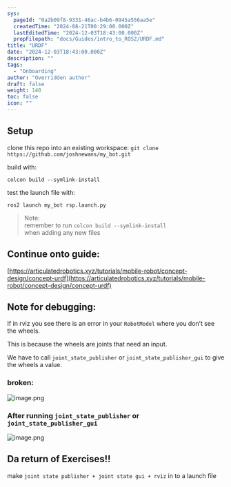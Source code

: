 ```yaml
---
sys:
  pageId: "0a2b09f8-9331-46ac-b4b6-0945a556aa5e"
  createdTime: "2024-08-21T00:29:00.000Z"
  lastEditedTime: "2024-12-03T18:43:00.000Z"
  propFilepath: "docs/Guides/intro_to_ROS2/URDF.md"
title: "URDF"
date: "2024-12-03T18:43:00.000Z"
description: ""
tags:
  - "Onboarding"
author: "Overridden author"
draft: false
weight: 148
toc: false
icon: ""
---
```


## Setup

clone this repo into an existing workspace:
`git clone https://github.com/joshnewans/my_bot.git`

build with:

`colcon build --symlink-install`

test the launch file with:

`ros2 launch my_bot rsp.launch.py`

> Note:  
> remember to run `colcon build --symlink-install`  
> when adding any new files

## Continue onto guide:

[https://articulatedrobotics.xyz/tutorials/mobile-robot/concept-design/concept-urdf](https://articulatedrobotics.xyz/tutorials/mobile-robot/concept-design/concept-urdf)

## Note for debugging:

If in rviz you see there is an error in your `RobotModel` where you don’t see the wheels.

This is because the wheels are joints that need an input. 

We have to call `joint_state_publisher` or `joint_state_publisher_gui` to give the wheels a value.

### broken:

![image.png](https://prod-files-secure.s3.us-west-2.amazonaws.com/d518164a-d88e-44d1-a4ee-3adb3bd8bce0/96a1d089-1f17-4dbf-8563-f2aef56a4d37/image.png?X-Amz-Algorithm=AWS4-HMAC-SHA256&X-Amz-Content-Sha256=UNSIGNED-PAYLOAD&X-Amz-Credential=ASIAZI2LB4662452ROFA%2F20250408%2Fus-west-2%2Fs3%2Faws4_request&X-Amz-Date=20250408T170800Z&X-Amz-Expires=3600&X-Amz-Security-Token=IQoJb3JpZ2luX2VjEAEaCXVzLXdlc3QtMiJHMEUCICBnXb4UuWJDRpEsTNKtGyeta5n%2FUw0HZoRd89d7wndXAiEA5MuDGOnO91KUkvdva7wvGeEjAWygwUzXpXFW3SzGUFQq%2FwMIehAAGgw2Mzc0MjMxODM4MDUiDLlRfH9eiKUX3NWGASrcAxn8JGR5KQQLUNGxGADRySVYRzv6GNy%2BCT265VkYpDd5mRRCUKn0cZjNOrm8r3PPh3VmAPszwveySkg7fFSQqfQcq8cyJLfnD29CxqaDgdOQBzzJGt5AyAhjz4gEaZtohab2k3FKVsU8HLbWQ%2F8VPE3Uegqz3dic9l1bKohKxTPCskFOJGT%2BgFzSjbDR%2BQiTOnL9PaxSBXIkGP7Dv7bpeWnFhPjzgFMBCAxJJEpmJ7zEOGWzRHhTAv3bFfzXjJdWYGyabL4S9v6NgBM%2FYLWBdywGYZssKbeeMSyowxpx6t10ToPU2a4hmTaUNGUVQK0K4gB%2Fdk1LvW44CQBPXnO8OmUPIFhnf28s6wLNKKRPe0hcTAGhYhwO4%2Bk5FtWKxduyVUy3z2Ez4ZOPIyUwSObVrsYgsQ4dCMxSb7Han5cKg3hBvAj3iFAD1d4RrzP7Ev0UBf%2B%2Bin%2FpdpxuAwnMpH0q%2FGQwbYN5ukL1Gta1kxW1CUqeGrgy2FVTxnXwlSj529%2BWuYoyCVFnw2%2FM4Sz8Kc5tW68%2BjqIBjzxtss8P1xBBtDtFhAFi3QOO%2BrLa22rCuxdMs3XwNi5l%2FMjIy1kW%2BeyxIlNgTNp7GWbGApEgJ0mxHEi5KmZTENx3HctjO8g7MKGh1b8GOqUB3uFuPJIHISvT%2B7q0iCKLW6DUlyvAB9Kw6S%2BOW0uqcfW96C5Zj%2FQJEkwk4sNFQlujXcDDcgvfWliy2PxRfoqKK8%2BHyFffuX8snUa2nbmycsUB7oT%2FeBQUx3aBKIMWFurFjCaET8Y3rcgPqSipLhtNcW4YTIyNwdTD6ua22wZNAi4T4kE%2FjSB6Rv5xeuTh2izipPsKdp9lLwlYXNYdwsE36nfWaz%2Bx&X-Amz-Signature=4eaa8a867edf457a47253d2b9cb115c0637ae64c5c875f2857ff7d6d20081800&X-Amz-SignedHeaders=host&x-id=GetObject)

### After running `joint_state_publisher` or `joint_state_publisher_gui`

![image.png](https://prod-files-secure.s3.us-west-2.amazonaws.com/d518164a-d88e-44d1-a4ee-3adb3bd8bce0/130c99c7-1b0b-4031-9953-844fc3950ff4/image.png?X-Amz-Algorithm=AWS4-HMAC-SHA256&X-Amz-Content-Sha256=UNSIGNED-PAYLOAD&X-Amz-Credential=ASIAZI2LB4662452ROFA%2F20250408%2Fus-west-2%2Fs3%2Faws4_request&X-Amz-Date=20250408T170800Z&X-Amz-Expires=3600&X-Amz-Security-Token=IQoJb3JpZ2luX2VjEAEaCXVzLXdlc3QtMiJHMEUCICBnXb4UuWJDRpEsTNKtGyeta5n%2FUw0HZoRd89d7wndXAiEA5MuDGOnO91KUkvdva7wvGeEjAWygwUzXpXFW3SzGUFQq%2FwMIehAAGgw2Mzc0MjMxODM4MDUiDLlRfH9eiKUX3NWGASrcAxn8JGR5KQQLUNGxGADRySVYRzv6GNy%2BCT265VkYpDd5mRRCUKn0cZjNOrm8r3PPh3VmAPszwveySkg7fFSQqfQcq8cyJLfnD29CxqaDgdOQBzzJGt5AyAhjz4gEaZtohab2k3FKVsU8HLbWQ%2F8VPE3Uegqz3dic9l1bKohKxTPCskFOJGT%2BgFzSjbDR%2BQiTOnL9PaxSBXIkGP7Dv7bpeWnFhPjzgFMBCAxJJEpmJ7zEOGWzRHhTAv3bFfzXjJdWYGyabL4S9v6NgBM%2FYLWBdywGYZssKbeeMSyowxpx6t10ToPU2a4hmTaUNGUVQK0K4gB%2Fdk1LvW44CQBPXnO8OmUPIFhnf28s6wLNKKRPe0hcTAGhYhwO4%2Bk5FtWKxduyVUy3z2Ez4ZOPIyUwSObVrsYgsQ4dCMxSb7Han5cKg3hBvAj3iFAD1d4RrzP7Ev0UBf%2B%2Bin%2FpdpxuAwnMpH0q%2FGQwbYN5ukL1Gta1kxW1CUqeGrgy2FVTxnXwlSj529%2BWuYoyCVFnw2%2FM4Sz8Kc5tW68%2BjqIBjzxtss8P1xBBtDtFhAFi3QOO%2BrLa22rCuxdMs3XwNi5l%2FMjIy1kW%2BeyxIlNgTNp7GWbGApEgJ0mxHEi5KmZTENx3HctjO8g7MKGh1b8GOqUB3uFuPJIHISvT%2B7q0iCKLW6DUlyvAB9Kw6S%2BOW0uqcfW96C5Zj%2FQJEkwk4sNFQlujXcDDcgvfWliy2PxRfoqKK8%2BHyFffuX8snUa2nbmycsUB7oT%2FeBQUx3aBKIMWFurFjCaET8Y3rcgPqSipLhtNcW4YTIyNwdTD6ua22wZNAi4T4kE%2FjSB6Rv5xeuTh2izipPsKdp9lLwlYXNYdwsE36nfWaz%2Bx&X-Amz-Signature=27deb1f1f7dcdacb655a23121093d4b23f79becdd3bb7f203732bc0ed4609581&X-Amz-SignedHeaders=host&x-id=GetObject)

## Da return of Exercises!!

make `joint state publisher + joint state gui + rviz` in to a launch file
